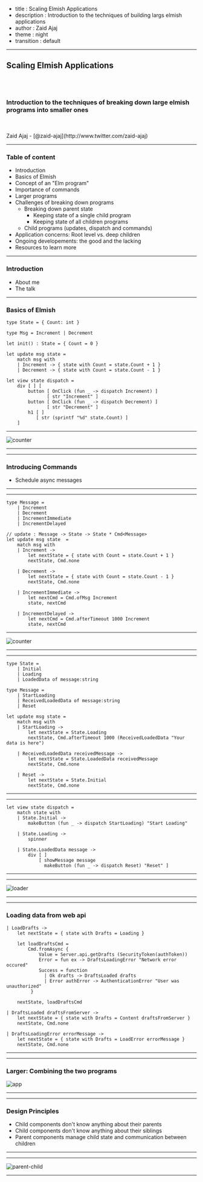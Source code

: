 - title : Scaling Elmish Applications
- description : Introduction to the techniques of building largs elmish applications
- author : Zaid Ajaj
- theme : night
- transition : default

***

## Scaling Elmish Applications

<br />
<br />

### Introduction to the techniques of breaking down large elmish programs into smaller ones
<br />
<br />
Zaid Ajaj - [@zaid-ajaj](http://www.twitter.com/zaid-ajaj)

***

### Table of content

* Introduction
* Basics of Elmish 
* Concept of an "Elm program"
* Importance of commands
* Larger programs 
* Challenges of breaking down programs
   - Breaking down parent state  
       - Keeping state of a single child program
       - Keeping state of all children programs
   - Child programs (updates, dispatch and commands)
* Application concerns: Root level vs. deep children
* Ongoing developements: the good and the lacking
* Resources to learn more
  
***

### Introduction

- About me
- The talk

***


### Basics of Elmish

    type State = { Count: int }

    type Msg = Increment | Decrement

    let init() : State = { Count = 0 } 

    let update msg state = 
        match msg with 
        | Increment -> { state with Count = state.Count + 1 }
        | Decrement -> { state with Count = state.Count - 1 }

    let view state dispatch = 
        div [ ] [ 
            button [ OnClick (fun _ -> dispatch Increment) ]
                   [ str "Increment" ]  
            button [ OnClick (fun _ -> dispatch Decrement) ]
                   [ str "Decrement" ]
            h1 [ ] 
               [ str (sprintf "%d" state.Count) ] 
        ]


***

![counter](images/counter1.0.gif)

***

***

### Introducing Commands

- Schedule async messages

***

***
    type Message = 
        | Increment 
        | Decrement 
        | IncrementImmediate
        | IncrementDelayed 

    // update : Message -> State -> State * Cmd<Message>
    let update msg state  = 
        match msg with 
        | Increment -> 
            let nextState = { state with Count = state.Count + 1 }
            nextState, Cmd.none 

        | Decrement ->
            let nextState = { state with Count = state.Count - 1 }
            nextState, Cmd.none

        | IncrementImmediate ->
            let nextCmd = Cmd.ofMsg Increment 
            state, nextCmd

        | IncrementDelayed -> 
            let nextCmd = Cmd.afterTimeout 1000 Increment 
            state, nextCmd

***

![counter](images/counter2.0.gif)

***

***

    type State = 
        | Initial
        | Loading 
        | LoadedData of message:string 
 
    type Message = 
        | StartLoading
        | ReceivedLoadedData of message:string
        | Reset

    let update msg state = 
        match msg with 
        | StartLoading -> 
            let nextState = State.Loading
            nextState, Cmd.afterTimeout 1000 (ReceivedLoadedData "Your data is here")

        | ReceivedLoadedData receivedMessage ->
            let nextState = State.LoadedData receivedMessage
            nextState, Cmd.none

        | Reset -> 
            let nextState = State.Initial
            nextState, Cmd.none

***

***
    let view state dispatch = 
        match state with 
        | State.Initial -> 
            makeButton (fun _ -> dispatch StartLoading) "Start Loading"
        
        | State.Loading -> 
            spinner 
        
        | State.LoadedData message -> 
            div [ ] 
                [ showMessage message
                  makeButton (fun _ -> dispatch Reset) "Reset" ] 
***

***

![loader](images/loader.gif)

***

***

### Loading data from web api


    | LoadDrafts -> 
        let nextState = { state with Drafts = Loading }
        
        let loadDraftsCmd =
            Cmd.fromAsync { 
                Value = Server.api.getDrafts (SecurityToken(authToken))
                Error = fun ex -> DraftsLoadingError "Network error occured"
                Success = function 
                  | Ok drafts -> DraftsLoaded drafts
                  | Error authError -> AuthenticationError "User was unauthorized"
             }

        nextState, loadDraftsCmd

    | DraftsLoaded draftsFromServer -> 
        let nextState = { state with Drafts = Content draftsFromServer }
        nextState, Cmd.none

    | DraftsLoadingError errorMessage -> 
        let nextState = { state with Drafts = LoadError errorMessage }
        nextState, Cmd.none

***



***

### Larger: Combining the two programs

![app](images/combine-apps.png)

***

***

### Design Principles

 - Child components don't know anything about their parents
 - Child components don't know anything about their siblings  
 - Parent components manage child state and communication between children

***

***

![parent-child](images/parent-child.png)

***